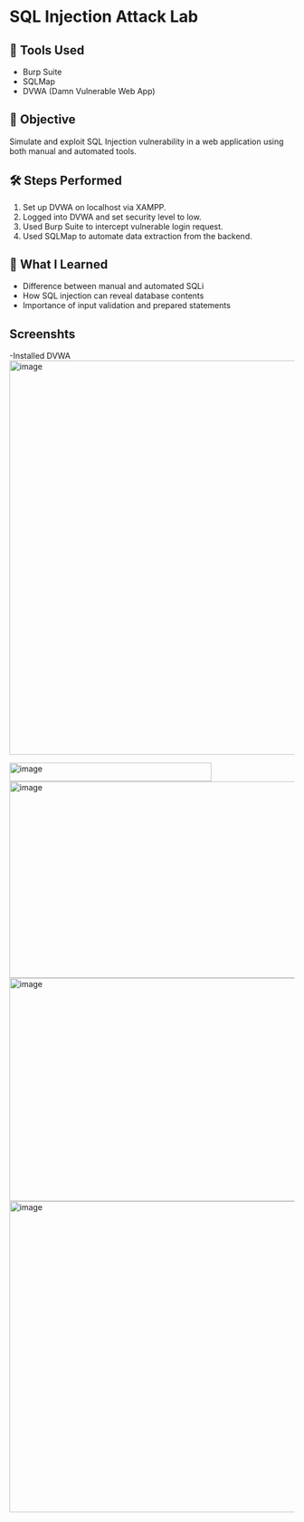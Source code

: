 
# SQL Injection Attack Lab

## 🔧 Tools Used
- Burp Suite
- SQLMap
- DVWA (Damn Vulnerable Web App)

## 🎯 Objective
Simulate and exploit SQL Injection vulnerability in a web application using both manual and automated tools.

## 🛠 Steps Performed
1. Set up DVWA on localhost via XAMPP.
2. Logged into DVWA and set security level to low.
3. Used Burp Suite to intercept vulnerable login request.
4. Used SQLMap to automate data extraction from the backend.

## 🧐 What I Learned
- Difference between manual and automated SQLi
- How SQL injection can reveal database contents
- Importance of input validation and prepared statements

 ## Screenshts
 -Installed DVWA
 <img width="1571" height="696" alt="image" src="https://github.com/user-attachments/assets/d75639ec-0627-417c-b5c5-39c5694a2349" />
 

 <img width="357" height="33" alt="image" src="https://github.com/user-attachments/assets/a3abced5-bc41-44e4-ae39-41e28f3ba60e" />

 
<img width="1194" height="347" alt="image" src="https://github.com/user-attachments/assets/41c7a5fe-45ae-47ca-83a6-e26010f9655e" />


<img width="1184" height="394" alt="image" src="https://github.com/user-attachments/assets/456f9c74-cfa9-411f-84ad-44c60745a3f0" />


<img width="775" height="549" alt="image" src="https://github.com/user-attachments/assets/78c61bf6-e822-46dd-9e31-cd2ac4852f1e" />


 

 
